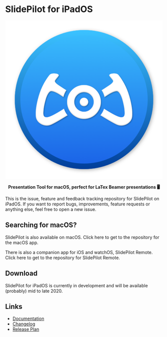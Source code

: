 # SlidePilot for iPadOS

<p align="center">
  <img src="images/logo.png"/>
</p>
<p align="center">
  <strong>Presentation Tool for macOS, perfect for LaTex Beamer presentations 🖥</strong>
</p>

This is the issue, feature and feedback tracking repository for SlidePilot on iPadOS. If you want to report bugs, improvements, feature requests or anything else, feel free to open a new issue.


## Searching for macOS?
SlidePilot is also available on macOS. Click here to get to the repository for the macOS app.

There is also a companion app for iOS and watchOS, SlidePilot Remote. Click here to get to the repository for SlidePilot Remote.

## Download
SlidePilot for iPadOS is currently in development and will be available (probably) mid to late 2020.

## Links
- [Documentation](https://slidepilot.gitbook.io/slidepilot/)
- [Changelog](https://slidepilot.gitbook.io/slidepilot/changelog)
- [Release Plan](https://slidepilot.gitbook.io/slidepilot/release-plan)
